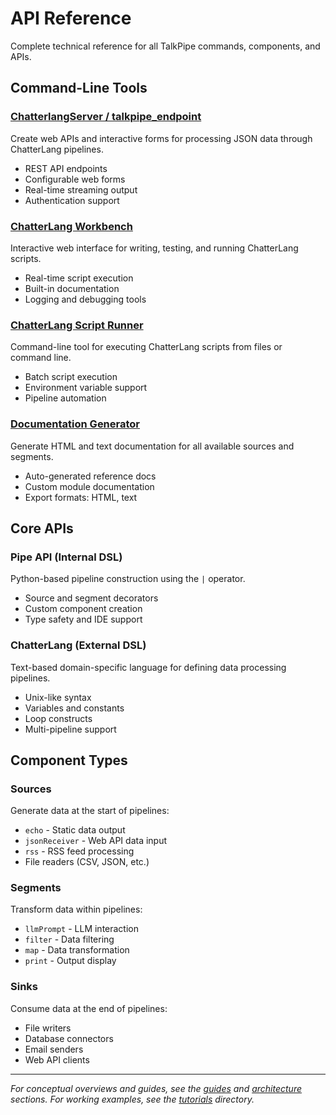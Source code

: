 # API Reference

Complete technical reference for all TalkPipe commands, components, and APIs.

## Command-Line Tools

### [ChatterlangServer / talkpipe_endpoint](chatterlang-server.md)
Create web APIs and interactive forms for processing JSON data through ChatterLang pipelines.
- REST API endpoints
- Configurable web forms  
- Real-time streaming output
- Authentication support

### [ChatterLang Workbench](chatterlang-server.md)
Interactive web interface for writing, testing, and running ChatterLang scripts.
- Real-time script execution
- Built-in documentation
- Logging and debugging tools

### [ChatterLang Script Runner](chatterlang-script.md)
Command-line tool for executing ChatterLang scripts from files or command line.
- Batch script execution
- Environment variable support
- Pipeline automation

### [Documentation Generator](talkpipe-ref.md)
Generate HTML and text documentation for all available sources and segments.
- Auto-generated reference docs
- Custom module documentation
- Export formats: HTML, text

## Core APIs

### Pipe API (Internal DSL)
Python-based pipeline construction using the `|` operator.
- Source and segment decorators
- Custom component creation
- Type safety and IDE support

### ChatterLang (External DSL)
Text-based domain-specific language for defining data processing pipelines.
- Unix-like syntax
- Variables and constants
- Loop constructs
- Multi-pipeline support

## Component Types

### Sources
Generate data at the start of pipelines:
- `echo` - Static data output
- `jsonReceiver` - Web API data input
- `rss` - RSS feed processing
- File readers (CSV, JSON, etc.)

### Segments  
Transform data within pipelines:
- `llmPrompt` - LLM interaction
- `filter` - Data filtering
- `map` - Data transformation
- `print` - Output display

### Sinks
Consume data at the end of pipelines:
- File writers
- Database connectors
- Email senders
- Web API clients

---

*For conceptual overviews and guides, see the [guides](../guides/) and [architecture](../architecture/) sections. For working examples, see the [tutorials](../tutorials/) directory.*